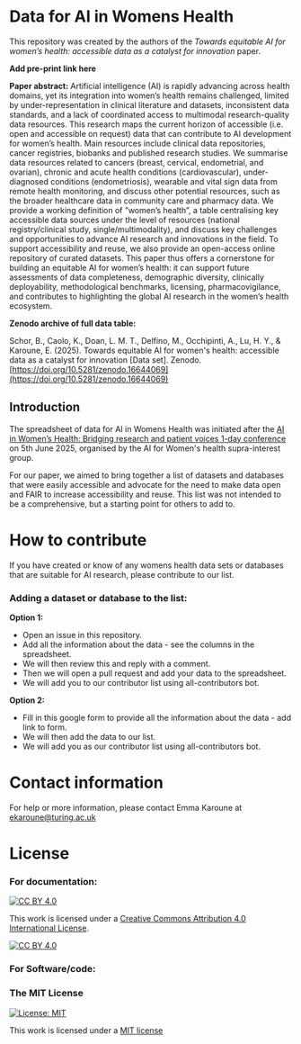 # Data for AI in Womens Health

This repository was created by the authors of the *Towards equitable AI for women’s health: accessible data as a catalyst for innovation* paper.

**Add  pre-print link here**

**Paper abstract:**
Artificial intelligence (AI) is rapidly advancing across health domains, yet its integration into women’s health remains challenged, limited by under-representation in clinical literature and datasets, inconsistent data standards, and a lack of coordinated access to multimodal research-quality data resources. This research maps the current horizon of accessible (i.e. open and accessible on request) data that can contribute to AI development for women’s health. Main resources include clinical data repositories, cancer registries, biobanks and published research studies. We summarise data resources related to cancers (breast, cervical, endometrial, and ovarian), chronic and acute health conditions (cardiovascular), under-diagnosed conditions (endometriosis), wearable and vital sign data from remote health monitoring, and discuss other potential resources, such as the broader healthcare data in community care and pharmacy data. We provide a working definition of ”women’s health”, a table centralising key accessible data sources under the level of resources (national registry/clinical study, single/multimodality), and discuss key challenges and opportunities to advance AI research and innovations in the field. To support accessibility and reuse, we also provide an open-access online repository of curated datasets. This paper thus offers a cornerstone for building an equitable AI for women’s health: it can support future assessments of data completeness, demographic diversity, clinically deployability, methodological benchmarks, licensing, pharmacovigilance, and contributes to highlighting the global AI research in the women’s health ecosystem.


**Zenodo archive of full data table:**

Schor, B., Caolo, K., Doan, L. M. T., Delfino, M., Occhipinti, A., Lu, H. Y., & Karoune, E. (2025). Towards equitable AI for women's health: accessible data as a catalyst for innovation [Data set]. Zenodo. [https://doi.org/10.5281/zenodo.16644069](https://doi.org/10.5281/zenodo.16644069)



## Introduction

The spreadsheet of data for AI in Womens Health was initiated after the [AI in Women’s Health: Bridging research and patient voices 1-day conference](https://www.crassh.cam.ac.uk/blog/ai-in-womens-health-bridging-research-and-patient-voices-i-event-report/) on 5th June 2025, organised by the AI for Women's health supra-interest group. 

For our paper, we aimed to bring together a list of datasets and databases that were easily accessible and advocate for the need to make data open and FAIR to increase accessibility and reuse. This list was not intended to be a comprehensive, but a starting point for others to add to.  

# How to contribute

If you have created or know of any womens health data sets or databases that are suitable for AI research, please contribute to our list.

### Adding a dataset or database to the list:
**Option 1:**
  * Open an issue in this repository.
  * Add all the information about the data - see the columns in the spreadsheet.
  * We will then review this and reply with a comment.
  * Then we will open a pull request and add your data to the spreadsheet.
  * We will add you to our contributor list using all-contributors bot.

**Option 2:**
* Fill in this google form to provide all the information about the data - add link to form.
* We will then add the data to our list.
* We will add you as our contributor list using all-contributors bot.


# Contact information
For help or more information, please contact Emma Karoune at ekaroune@turing.ac.uk

# License

### For documentation:
[![CC BY 4.0][cc-by-shield]][cc-by]

This work is licensed under a
[Creative Commons Attribution 4.0 International License][cc-by].

[![CC BY 4.0][cc-by-image]][cc-by]

[cc-by]: http://creativecommons.org/licenses/by/4.0/
[cc-by-image]: https://i.creativecommons.org/l/by/4.0/88x31.png
[cc-by-shield]: https://img.shields.io/badge/License-CC%20BY%204.0-lightgrey.svg

### For Software/code:
### The MIT License
[![License: MIT](https://img.shields.io/badge/License-MIT-yellow.svg)](https://opensource.org/licenses/MIT)

This work is licensed under a [MIT license](https://opensource.org/licenses/MIT)
